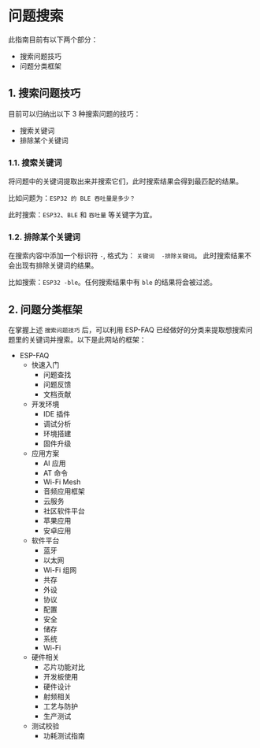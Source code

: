 # 问题搜索

<style>
body {counter-reset: h2}
  h2 {counter-reset: h3}
  h2:before {counter-increment: h2; content: counter(h2) ". "}
  h3:before {counter-increment: h3; content: counter(h2) "." counter(h3) ". "}
  h2.nocount:before, h3.nocount:before, { content: ""; counter-increment: none }
</style>

此指南目前有以下两个部分：
- 搜索问题技巧
- 问题分类框架

##  搜索问题技巧

目前可以归纳出以下 3 种搜索问题的技巧：
- 搜索关键词
- 排除某个关键词

### 搜索关键词

将问题中的关键词提取出来并搜索它们，此时搜索结果会得到最匹配的结果。

比如问题为：`ESP32 的 BLE 吞吐量是多少？`

此时搜索：`ESP32`、`BLE` 和 `吞吐量` 等关键字为宜。

### 排除某个关键词

在搜索内容中添加一个标识符 `-`, 格式为： `关键词  -排除关键词`。
此时搜索结果不会出现有排除关键词的结果。

比如搜索：`ESP32 -ble`。任何搜索结果中有 `ble` 的结果将会被过滤。


## 问题分类框架

在掌握上述 `搜索问题技巧` 后，可以利用 ESP-FAQ 已经做好的分类来提取想搜索问题里的关键词并搜索。以下是此网站的框架：
- ESP-FAQ
    - 快速入门
        - 问题查找
        - 问题反馈
        - 文档贡献
    - 开发环境
        - IDE 插件
        - 调试分析
        - 环境搭建
        - 固件升级
    - 应用方案
        - AI 应用
        - AT 命令
        - Wi-Fi Mesh
        - 音频应用框架
        - 云服务
        - 社区软件平台
        - 苹果应用
        - 安卓应用
    - 软件平台
        - 蓝牙
        - 以太网
        - Wi-Fi 组网
        - 共存
        - 外设
        - 协议
        - 配置
        - 安全
        - 储存
        - 系统
        - Wi-Fi
    - 硬件相关
        - 芯片功能对比
        - 开发板使用
        - 硬件设计
        - 射频相关
        - 工艺与防护
        - 生产测试
    - 测试校验
        - 功耗测试指南

